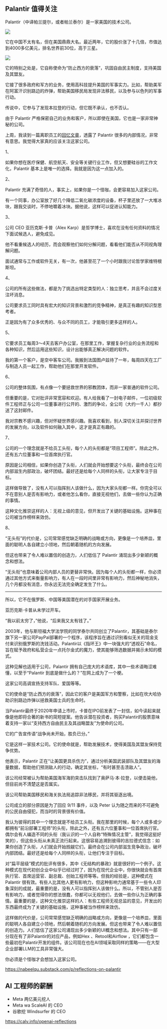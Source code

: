 ## Palantir 值得关注

Palantir（中译帕兰提尔，或者帕兰泰尔）是一家美国的技术公司。

![](https://cdn.beekka.com/blogimg/asset/202507/bg2025073010.webp)

它在中国不太有名，但在美国鼎鼎大名。最近两年，它的股价涨了十几倍，市值达到4000多亿美元，排名世界前30位，高于三星。

![](https://cdn.beekka.com/blogimg/asset/202507/bg2025073009.webp)

它的特别之处是，它自称使命为“防止西方的衰落”，巩固自由民主制度，支持美国及其盟友。

它接了很多政府和军方的业务，使用高科技提升美国的军事实力。比如，帮助美军在阿富汗识别路边的炸弹，帮助美国移民局发现非法移民，以及参与以色列的军事行动。

传说中，它参与了发现本拉登的行动，但它既不承认，也不否认。

由于 Palantir 严格保密自己的业务和客户，所以即使在美国，它也是一家非常神秘的公司。

上周，我读到一篇离职员工的[回忆文章](https://nabeelqu.substack.com/p/reflections-on-palantir)，透露了 Palantir 很多的内部情况，非常有意思。我觉得大家真的应该关注这家公司。

1、

如果你想在医疗保健、航空航天、安全等关键行业工作，但又想要硅谷的工作文化，Palantir 基本上是唯一的选择。我就是因为这一点加入的。

2、

Palantir 充满了奇怪的人，事实上，如果你是一个怪咖，会更容易加入这家公司。

有一个同事，办公室放了好几个降低二氧化碳浓度的设备，杯子里还放了一大堆冰块，跟我交谈时，不停地嚼着冰块。据他说，这样可以促进认知能力。

3、

公司 CEO 亚历克斯·卡普（Alex Karp）是哲学博士，喜欢在没有任何资料的情况下面试候选人，避免成见。

他不看重候选人的经历，而会观察他们如何分解问题，看看他们能否从不同视角理解问题。

面试通常与工作或软件无关，有一次，他甚至花了一个小时跟我讨论哲学家维特根斯坦。

4、

公司的所有这些做法，都是为了挑选出特定类型的人：独立思考，并且不会过度关注坏消息。

公司要求员工同时具有宏大的知识背景和激烈的竞争精神，是真正有趣的知识型思考者。

正是因为有了众多优秀的、与众不同的员工，才能吸引更多这样的人。

5、

它要求员工每周3～4天去客户办公室，在那里工作，掌握复杂行业的业务流程和各种知识，然后运用这些知识，设计出能够真正解决问题的软件。

我的第一个客户，是空中客车公司。我搬到法国图卢兹待了一年，每周四天在工厂与制造人员一起工作，帮助他们在那里开发软件。

6、

公司的整体氛围，有点像一个要拯救世界的邪教团体，而非一家普通的软件公司。

但重要的是，它对批评非常宽容和欢迎。有人给我看了一封电子邮件，一位初级软件工程师正与公司一位董事进行公开的、激烈的争论，全公司（大约一千人）都抄送了这封邮件。

我对宗教不感兴趣，但对怀疑世界感兴趣。我喜欢看到，别人深切关注并探讨世界的发展方向，以及软件如何融入其中，这才是真正有趣的。

7、

公司的一个理念就是不给员工头衔，每个人的头衔都是“项目工程师”。除此之外，还有五六位董事和一位首席执行官。

原因是公司相信，如果你创造了头衔，人们就会开始想要这个头衔，最终会在公司内部滋生内部政治，破坏团结。最好还是给每个人同样的头衔，让大家专注于目标。

这样做导致了，没有人可以指挥别人该做什么，因为大家头衔都一样。你完全可以不在意别人是否有影响力，或者他怎么看你，直接无视他们，去做一些你认为正确的事情。

这种文化推崇这样的人：无视上级的意见，但开发出了关键的基础设施。这种事在公司被当作榜样来效仿。

8、

“无头衔”的代价是，公司常常感觉缺乏明确的战略或方向，更像是一个培养皿，里面的聪明人各自建立小领地，然后朝着随机的方向发展。

但这也带来了令人难以置信的创造力，人们低估了 Palantir 涌现出多少新颖的概念和想法。

“无头衔”也意味着公司内部人员的更替非常快。因为每个人的头衔都一样，你必须通过其他方式来衡量影响力，有人在一段时间里非常有影响力，然后神秘地消失，几个月都没有消息，你永远无法完全确定发生了什么。

---

所以，它不在俄罗斯、中国等美国潜在的对手国家开展业务。

亚历克斯·卡普从未学过开车。

“我以前太穷了，”他说，“后来我又太有钱了。”

2003年，他与斯坦福大学法学院的同学泰尔共同创立了Palantir，其基础是泰尔旗下另一家公司PayPal部署的一个程序，该程序旨在通过识别看似无关的现金支付来识别俄罗斯的洗钱活动。Palantir以《指环王》中一块强大的“透视石”命名，旨在赋予政府和私营企业一点托尔金式的魔力，使其能够筛选数据并揭示未知的模式。

这种见解也适用于公司，Palantir 拥有自己庞大的术语库，其中一些术语晦涩难懂，以至于“Palantir 到底是做什么的？”在网上成为了一个梗。

这家公司高调宣扬支持军队、爱国等等。

它的使命是“防止西方的衰落”，因此它的客户是美国军方和警察，比如在坎大哈协助识别路边炸弹以拯救美国士兵的生命时。

当Palantir最终于2020年申请上市时，卡普在IPO前发表了一封信，如今读起来就像是他即将合著的新书的简短提案。他告诉潜在投资者，购买Palantir的股票意味着支持一家以“支持西方自由民主及其战略盟友”为使命的公司。

它的广告宣传语“战争尚未开始，胜负已分。”

它是这样一家技术公司。它的使命就是，帮助发展技术，使得美国及其盟友保持竞争优势。

他表示，Palantir 正在“让美国更具杀伤力”，通过分析美国武装部队及其盟友的海量数据，帮助他们预测敌人的行动，确定其坐标，“有时甚至击溃敌人”。

该公司经常被认为帮助美国海军海豹突击队找到了奥萨马·本·拉登，以便击毙他，但目前尚不清楚这是否属实。

该公司帮助美国移民和海关执法局追踪非法移民，并将其驱逐出境。

公司成立的部分原因是为了回应 9/11 事件，以及 Peter 认为随之而来的不可避免的公民自由侵犯，而当时的背景很有价值。

我认为彼得的其中一个理念就是不给员工头衔。我在那里的时候，每个人或多或少都拥有“前沿部署工程师”的头衔，除此之外，还有五六位董事和一位首席执行官。偶尔会有人编造不同的头衔（我认识的一个人自称“特殊情况主管”，我觉得这挺好笑的），但这些头衔从未真正流行起来。这很容易追溯到彼得的吉拉德式信念：如果你创造了头衔，人们就会开始觊觎它们，最终会在公司内部滋生竞争政治，破坏内部团结。最好还是给每个人同样的头衔，让他们专注于目标。

对“扁平层级”模式的批评有很多，其中《无结构的暴政》就是很好的一个例子。这种模式在现代初创企业中似乎已经过时了，因为在现代企业中，你很快就会有首席执行官、首席运营官、副总裁、创始工程师等等。但我的经验是，这种模式在 Palantir 很有效。有些人比其他人更有影响力，但这种影响力通常基于一些令人印象深刻的成就，最重要的是，没有人可以指挥别人该做什么。所以，不管别人是否有影响力，或者觉得你的想法很蠢，你都可以无视他们，去做一些你认为正确的事情。最重要的是，这种文化推崇这样的人：有些工程师无视总监的意见，开发出的东西最终成为了关键的基础设施，这种事被当作榜样来效仿。

这样做的代价是，公司常常感觉缺乏明确的战略或方向，更像是一个培养皿，里面的聪明人各自建立小领地，然后朝着随机的方向发展。但这也带来了令人难以置信的创造力。人们低估了这家公司涌现出多少新颖的UI概念和想法。其中只有一部分现在有了非Palantir的对应产品，例如Hex 、Retool和Airflow ，它们都包含一些最初在Palantir开发的组件。该公司现在也在AI领域采取同样的策略——在大型企业部署LLM的工具非常强大。

你必须是个怪咖才会想加入这家公司。

https://nabeelqu.substack.com/p/reflections-on-palantir

## AI 工程师的薪酬

- Meta 两亿美元挖人
- Meta wa ScaleAI 的 CEO
- 谷歌挖 Windsurfer 的 CEO

https://calv.info/openai-reflections